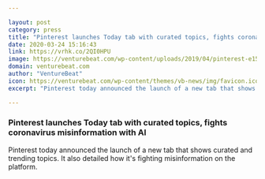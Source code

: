 ```yaml
---

layout: post
category: press
title: "Pinterest launches Today tab with curated topics, fights coronavirus misinformation with AI"
date: 2020-03-24 15:16:43
link: https://vrhk.co/2QI0HPU
image: https://venturebeat.com/wp-content/uploads/2019/04/pinterest-e1575661763261.jpeg?w=1200&strip=all
domain: venturebeat.com
author: "VentureBeat"
icon: https://venturebeat.com/wp-content/themes/vb-news/img/favicon.ico
excerpt: "Pinterest today announced the launch of a new tab that shows curated and trending topics. It also detailed how it's fighting misinformation on the platform."

---
```


### Pinterest launches Today tab with curated topics, fights coronavirus misinformation with AI

Pinterest today announced the launch of a new tab that shows curated and trending topics. It also detailed how it's fighting misinformation on the platform.